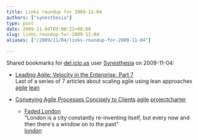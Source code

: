 ```yaml
---
title: Links roundup for 2009-11-04
authors: ["synesthesia"]
type: post
date: 2009-11-04T09:00:22+00:00
slug: links-roundup-for-2009-11-04 
aliases: ["/2009/11/04/links-roundup-for-2009-11-04"]

---
```

Shared bookmarks for [del.icio.us][1] user [Synesthesia][2] on 2009-11-04:

  * [Leading Agile: Velocity in the Enterprise, Part 7][3]  
    Last of a series of 7 articles about scaling agile using lean approaches  
    [agile][4] [lean][5] 
  * [Conveying Agile Processes Concisely to Clients][6] 
    [agile][4] [projectcharter][7] </li> 
    
      * [Faded London][8]  
        "London is a city constantly re-inventing itself, but every now and then there's a window on to the past"  
        [london][9] </ul>

 [1]: https://del.icio.us/
 [2]: https://del.icio.us/synesthesia
 [3]: https://www.leadingagile.com/2009/11/velocity-in-enterprise-part-7.html?utm_medium=twitter&utm_source=twitterfeed
 [4]: https://delicious.com/synesthesia/agile
 [5]: https://delicious.com/synesthesia/lean
 [6]: https://devlicio.us/blogs/billy_mccafferty/archive/2007/10/09/conveying-agile-processes-in-agile-contracts.aspx
 [7]: https://delicious.com/synesthesia/projectcharter
 [8]: https://faded-london.blogspot.com/
 [9]: https://delicious.com/synesthesia/london